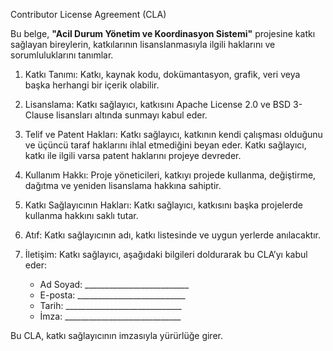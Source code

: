 Contributor License Agreement (CLA)

Bu belge, **"Acil Durum Yönetim ve Koordinasyon Sistemi"** projesine katkı sağlayan bireylerin, katkılarının lisanslanmasıyla ilgili haklarını ve sorumluluklarını tanımlar.

1. Katkı Tanımı:
   Katkı, kaynak kodu, dokümantasyon, grafik, veri veya başka herhangi bir içerik olabilir.

2. Lisanslama:
   Katkı sağlayıcı, katkısını Apache License 2.0 ve BSD 3-Clause lisansları altında sunmayı kabul eder.

3. Telif ve Patent Hakları:
   Katkı sağlayıcı, katkının kendi çalışması olduğunu ve üçüncü taraf haklarını ihlal etmediğini beyan eder.
   Katkı sağlayıcı, katkı ile ilgili varsa patent haklarını projeye devreder.

4. Kullanım Hakkı:
   Proje yöneticileri, katkıyı projede kullanma, değiştirme, dağıtma ve yeniden lisanslama hakkına sahiptir.

5. Katkı Sağlayıcının Hakları:
   Katkı sağlayıcı, katkısını başka projelerde kullanma hakkını saklı tutar.

6. Atıf:
   Katkı sağlayıcının adı, katkı listesinde ve uygun yerlerde anılacaktır.

7. İletişim:
   Katkı sağlayıcı, aşağıdaki bilgileri doldurarak bu CLA’yı kabul eder:

   - Ad Soyad: __________________________
   - E-posta: ___________________________
   - Tarih: _____________________________
   - İmza: _____________________________

Bu CLA, katkı sağlayıcının imzasıyla yürürlüğe girer.

